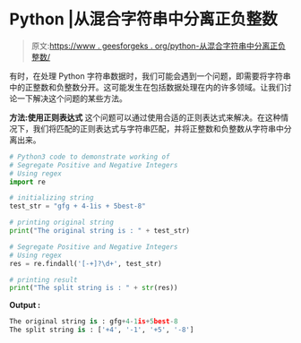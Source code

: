 # Python |从混合字符串中分离正负整数

> 原文:[https://www . geesforgeks . org/python-从混合字符串中分离正负整数/](https://www.geeksforgeeks.org/python-segregate-positive-and-negative-integers-from-mixed-string/)

有时，在处理 Python 字符串数据时，我们可能会遇到一个问题，即需要将字符串中的正整数和负整数分开。这可能发生在包括数据处理在内的许多领域。让我们讨论一下解决这个问题的某些方法。

**方法:使用正则表达式**
这个问题可以通过使用合适的正则表达式来解决。在这种情况下，我们将匹配的正则表达式与字符串匹配，并将正整数和负整数从字符串中分离出来。

```py
# Python3 code to demonstrate working of 
# Segregate Positive and Negative Integers
# Using regex
import re

# initializing string
test_str = "gfg + 4-1is + 5best-8"

# printing original string
print("The original string is : " + test_str)

# Segregate Positive and Negative Integers
# Using regex
res = re.findall('[-+]?\d+', test_str)

# printing result 
print("The split string is : " + str(res)) 
```

**Output :**

```py
The original string is : gfg+4-1is+5best-8
The split string is : ['+4', '-1', '+5', '-8']

```